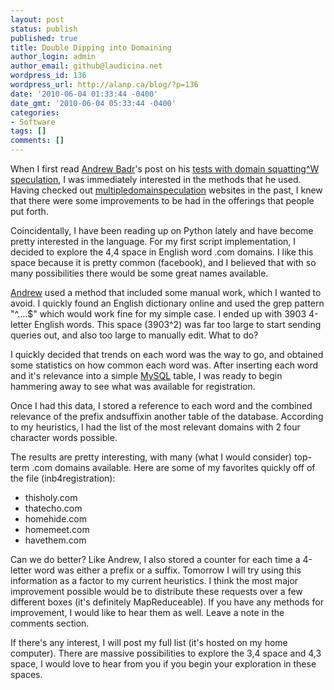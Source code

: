 ```yaml
---
layout: post
status: publish
published: true
title: Double Dipping into Domaining
author_login: admin
author_email: github@laudicina.net
wordpress_id: 136
wordpress_url: http://alanp.ca/blog/?p=136
date: '2010-06-04 01:33:44 -0400'
date_gmt: '2010-06-04 05:33:44 -0400'
categories:
- Software
tags: []
comments: []
---
```

When I first read [Andrew Badr](http://ianab.com/log/)'s post on his [tests with domain squatting^W speculation](http://ianab.com/log/1/my-dip-into-domaining/), I was immediately interested in the methods that he used. Having checked out [multiple](http://www.namepros.com/)[domain](http://www.snapnames.com/)[speculation](http://www.dnforum.com/) websites in the past, I knew that there were some improvements to be had in the offerings that people put forth.

Coincidentally, I have been reading up on Python lately and have become pretty interested in the language. For my first script implementation, I decided to explore the 4,4 space in English word .com domains. I like this space because it is pretty common (facebook), and I believed that with so many possibilities there would be some great names available.

[Andrew](http://ianab.com/log/) used a method that included some manual work, which I wanted to avoid. I quickly found an English dictionary online and used the grep pattern "^....$" which would work fine for my simple case. I ended up with 3903 4-letter English words. This space (3903^2) was far too large to start sending queries out, and also too large to manually edit. What to do?

I quickly decided that trends on each word was the way to go, and obtained some statistics on how common each word was. After inserting each word and it's relevance into a simple [MySQL](http://www.mysql.com/?bydis_dis_index=1) table, I was ready to begin hammering away to see what was available for registration.

Once I had this data, I stored a reference to each word and the combined relevance of the prefix andsuffixin another table of the database. According to my heuristics, I had the list of the most relevant domains with 2 four character words possible.

The results are pretty interesting, with many (what I would consider) top-term .com domains available. Here are some of my favorites quickly off of the file (inb4registration):

*   thisholy.com
*   thatecho.com
*   homehide.com
*   homemeet.com
*   havethem.com

Can we do better? Like Andrew, I also stored a counter for each time a 4-letter word was either a prefix or a suffix. Tomorrow I will try using this information as a factor to my current heuristics. I think the most major improvement possible would be to distribute these requests over a few different boxes (it's definitely MapReduceable). If you have any methods for improvement, I would like to hear them as well. Leave a note in the comments section.

If there's any interest, I will post my full list (it's hosted on my home computer). There are massive possibilities to explore the 3,4 space and 4,3 space, I would love to hear from you if you begin your exploration in these spaces.
